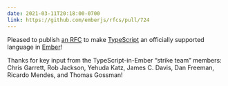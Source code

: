 ```yaml
---
date: 2021-03-11T20:18:00-0700
link: https://github.com/emberjs/rfcs/pull/724
---
```


Pleased to publish [an <abbr title="request for comments">RFC</abbr>][rfc] to make [TypeScript][ts] an officially supported language in [Ember][ember]!

[ts]: https://www.typescriptlang.org
[rfc]: https://github.com/emberjs/rfcs/pull/724
[ember]: https://emberjs.com

Thanks for key input from the TypeScript-in-Ember “strike team” members: Chris Garrett, Rob Jackson, Yehuda Katz, James C. Davis, Dan Freeman, Ricardo Mendes, and Thomas Gossman!
